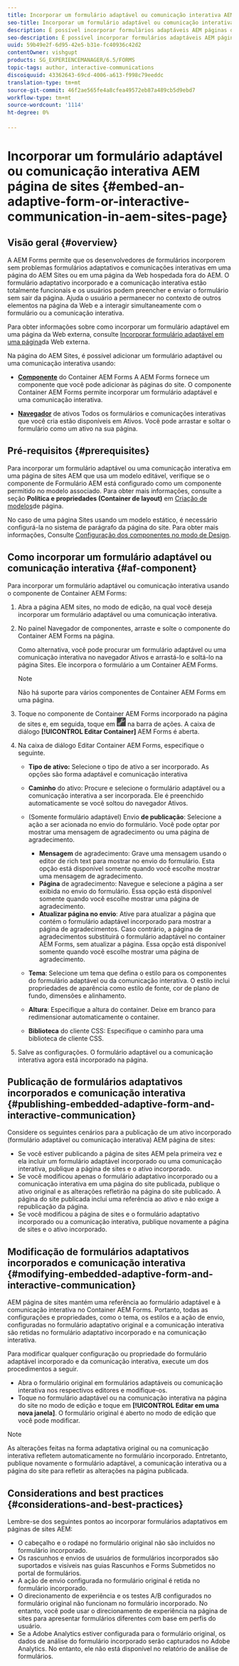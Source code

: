 ```yaml
---
title: Incorporar um formulário adaptável ou comunicação interativa AEM página de sites
seo-title: Incorporar um formulário adaptável ou comunicação interativa AEM página de sites
description: É possível incorporar formulários adaptáveis AEM páginas de sites. Os usuários podem preencher e enviar formulários sem sair das páginas do site.
seo-description: É possível incorporar formulários adaptáveis AEM páginas de sites. Os usuários podem preencher e enviar formulários sem sair das páginas do site.
uuid: 59b49e2f-6d95-42e5-b31e-fc40936c42d2
contentOwner: vishgupt
products: SG_EXPERIENCEMANAGER/6.5/FORMS
topic-tags: author, interactive-communications
discoiquuid: 43362643-69cd-4006-a613-f998c79eeddc
translation-type: tm+mt
source-git-commit: 46f2ae565fe4a8cfea49572eb87a489cb5d9ebd7
workflow-type: tm+mt
source-wordcount: '1114'
ht-degree: 0%

---
```



# Incorporar um formulário adaptável ou comunicação interativa AEM página de sites {#embed-an-adaptive-form-or-interactive-communication-in-aem-sites-page}

## Visão geral {#overview}

A AEM Forms permite que os desenvolvedores de formulários incorporem sem problemas formulários adaptativos e comunicações interativas em uma página do AEM Sites ou em uma página da Web hospedada fora do AEM. O formulário adaptativo incorporado e a comunicação interativa estão totalmente funcionais e os usuários podem preencher e enviar o formulário sem sair da página. Ajuda o usuário a permanecer no contexto de outros elementos na página da Web e a interagir simultaneamente com o formulário ou a comunicação interativa.

Para obter informações sobre como incorporar um formulário adaptável em uma página da Web externa, consulte [Incorporar formulário adaptável em uma página](/help/forms/using/embed-adaptive-form-external-web-page.md)da Web externa.

Na página do AEM Sites, é possível adicionar um formulário adaptável ou uma comunicação interativa usando:

* **[Componente](/help/forms/using/embed-adaptive-form-aem-sites.md#af-component)** do Container AEM Forms A AEM Forms fornece um componente que você pode adicionar às páginas do site. O componente Container AEM Forms permite incorporar um formulário adaptável e uma comunicação interativa.

* **[Navegador](/help/forms/using/embed-adaptive-form-aem-sites.md#asset-browser)** de ativos Todos os formulários e comunicações interativas que você cria estão disponíveis em Ativos. Você pode arrastar e soltar o formulário como um ativo na sua página.

## Pré-requisitos {#prerequisites}

Para incorporar um formulário adaptável ou uma comunicação interativa em uma página de sites AEM que usa um modelo editável, verifique se o componente de Formulário AEM está configurado como um componente permitido no modelo associado. Para obter mais informações, consulte a seção **Política e propriedades (Container de layout)** em [Criação de modelos](/help/sites-authoring/templates.md)de página.

No caso de uma página Sites usando um modelo estático, é necessário configurá-la no sistema de parágrafo da página do site. Para obter mais informações, Consulte [Configuração dos componentes no modo de Design](/help/sites-authoring/default-components-designmode.md).

## Como incorporar um formulário adaptável ou comunicação interativa {#af-component}

Para incorporar um formulário adaptável ou comunicação interativa usando o componente de Container AEM Forms:

1. Abra a página AEM sites, no modo de edição, na qual você deseja incorporar um formulário adaptável ou uma comunicação interativa.
1. No painel Navegador de componentes, arraste e solte o componente do Container AEM Forms na página.

   Como alternativa, você pode procurar um formulário adaptável ou uma comunicação interativa no navegador Ativos e arrastá-lo e soltá-lo na página Sites. Ele incorpora o formulário a um Container AEM Forms.

   >[!NOTE]
   >
   >Não há suporte para vários componentes de Container AEM Forms em uma página.

1. Toque no componente de Container AEM Forms incorporado na página de sites e, em seguida, toque em ![settings_icon](assets/settings_icon.png) na barra de ações. A caixa de diálogo **[!UICONTROL Editar Container]** AEM Forms é aberta.
1. Na caixa de diálogo Editar Container AEM Forms, especifique o seguinte.

   * **Tipo de ativo:** Selecione o tipo de ativo a ser incorporado. As opções são forma adaptável e comunicação interativa
   * **Caminho** do ativo: Procure e selecione o formulário adaptável ou a comunicação interativa a ser incorporada. Ele é preenchido automaticamente se você soltou do navegador Ativos.
   * (Somente formulário adaptável) Envio **de publicação**: Selecione a ação a ser acionada no envio do formulário. Você pode optar por mostrar uma mensagem de agradecimento ou uma página de agradecimento.

      * **Mensagem** de agradecimento: Grave uma mensagem usando o editor de rich text para mostrar no envio do formulário. Esta opção está disponível somente quando você escolhe mostrar uma mensagem de agradecimento.
      * **Página** de agradecimento: Navegue e selecione a página a ser exibida no envio do formulário. Essa opção está disponível somente quando você escolhe mostrar uma página de agradecimento.
      * **Atualizar página no envio**: Ative para atualizar a página que contém o formulário adaptável incorporado para mostrar a página de agradecimentos. Caso contrário, a página de agradecimentos substituirá o formulário adaptável no container AEM Forms, sem atualizar a página. Essa opção está disponível somente quando você escolhe mostrar uma página de agradecimento.
   * **Tema**: Selecione um tema que defina o estilo para os componentes do formulário adaptável ou da comunicação interativa. O estilo inclui propriedades de aparência como estilo de fonte, cor de plano de fundo, dimensões e alinhamento.
   * **Altura**: Especifique a altura do container. Deixe em branco para redimensionar automaticamente o container.
   * **Biblioteca** do cliente CSS: Especifique o caminho para uma biblioteca de cliente CSS.


1. Salve as configurações. O formulário adaptável ou a comunicação interativa agora está incorporado na página.

## Publicação de formulários adaptativos incorporados e comunicação interativa {#publishing-embedded-adaptive-form-and-interactive-communication}

Considere os seguintes cenários para a publicação de um ativo incorporado (formulário adaptável ou comunicação interativa) AEM página de sites:

* Se você estiver publicando a página de sites AEM pela primeira vez e ela incluir um formulário adaptável incorporado ou uma comunicação interativa, publique a página de sites e o ativo incorporado.
* Se você modificou apenas o formulário adaptativo incorporado ou a comunicação interativa em uma página do site publicada, publique o ativo original e as alterações refletirão na página do site publicado. A página do site publicada inclui uma referência ao ativo e não exige a republicação da página.
* Se você modificou a página de sites e o formulário adaptativo incorporado ou a comunicação interativa, publique novamente a página de sites e o ativo incorporado.

## Modificação de formulários adaptativos incorporados e comunicação interativa {#modifying-embedded-adaptive-form-and-interactive-communication}

AEM página de sites mantém uma referência ao formulário adaptável e à comunicação interativa no Container AEM Forms. Portanto, todas as configurações e propriedades, como o tema, os estilos e a ação de envio, configuradas no formulário adaptativo original e a comunicação interativa são retidas no formulário adaptativo incorporado e na comunicação interativa.

Para modificar qualquer configuração ou propriedade do formulário adaptável incorporado e da comunicação interativa, execute um dos procedimentos a seguir.

* Abra o formulário original em formulários adaptáveis ou comunicação interativa nos respectivos editores e modifique-os.
* Toque no formulário adaptável ou na comunicação interativa na página do site no modo de edição e toque em **[!UICONTROL Editar em uma nova janela]**. O formulário original é aberto no modo de edição que você pode modificar.

>[!NOTE]
>
>As alterações feitas na forma adaptativa original ou na comunicação interativa refletem automaticamente no formulário incorporado. Entretanto, publique novamente o formulário adaptável, a comunicação interativa ou a página do site para refletir as alterações na página publicada.

## Considerations and best practices {#considerations-and-best-practices}

Lembre-se dos seguintes pontos ao incorporar formulários adaptativos em páginas de sites AEM:

* O cabeçalho e o rodapé no formulário original não são incluídos no formulário incorporado.
* Os rascunhos e envios de usuários de formulários incorporados são suportados e visíveis nas guias Rascunhos e Forms Submetidos no portal de formulários.
* A ação de envio configurada no formulário original é retida no formulário incorporado.
* O direcionamento de experiência e os testes A/B configurados no formulário original não funcionam no formulário incorporado. No entanto, você pode usar o direcionamento de experiência na página de sites para apresentar formulários diferentes com base em perfis do usuário.
* Se a Adobe Analytics estiver configurada para o formulário original, os dados de análise do formulário incorporado serão capturados no Adobe Analytics. No entanto, ele não está disponível no relatório de análise de formulários.


